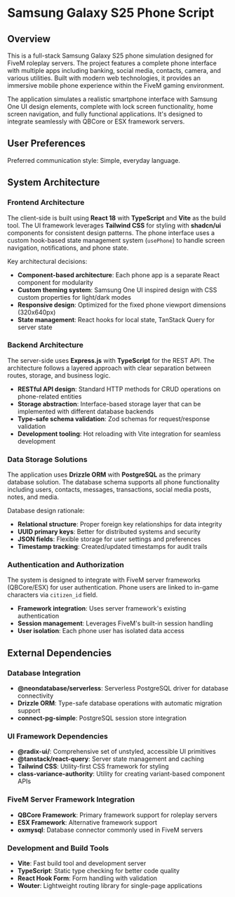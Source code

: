 # Samsung Galaxy S25 Phone Script

## Overview

This is a full-stack Samsung Galaxy S25 phone simulation designed for FiveM roleplay servers. The project features a complete phone interface with multiple apps including banking, social media, contacts, camera, and various utilities. Built with modern web technologies, it provides an immersive mobile phone experience within the FiveM gaming environment.

The application simulates a realistic smartphone interface with Samsung One UI design elements, complete with lock screen functionality, home screen navigation, and fully functional applications. It's designed to integrate seamlessly with QBCore or ESX framework servers.

## User Preferences

Preferred communication style: Simple, everyday language.

## System Architecture

### Frontend Architecture
The client-side is built using **React 18** with **TypeScript** and **Vite** as the build tool. The UI framework leverages **Tailwind CSS** for styling with **shadcn/ui** components for consistent design patterns. The phone interface uses a custom hook-based state management system (`usePhone`) to handle screen navigation, notifications, and phone state.

Key architectural decisions:
- **Component-based architecture**: Each phone app is a separate React component for modularity
- **Custom theming system**: Samsung One UI inspired design with CSS custom properties for light/dark modes
- **Responsive design**: Optimized for the fixed phone viewport dimensions (320x640px)
- **State management**: React hooks for local state, TanStack Query for server state

### Backend Architecture  
The server-side uses **Express.js** with **TypeScript** for the REST API. The architecture follows a layered approach with clear separation between routes, storage, and business logic.

- **RESTful API design**: Standard HTTP methods for CRUD operations on phone-related entities
- **Storage abstraction**: Interface-based storage layer that can be implemented with different database backends
- **Type-safe schema validation**: Zod schemas for request/response validation
- **Development tooling**: Hot reloading with Vite integration for seamless development

### Data Storage Solutions
The application uses **Drizzle ORM** with **PostgreSQL** as the primary database solution. The database schema supports all phone functionality including users, contacts, messages, transactions, social media posts, notes, and media.

Database design rationale:
- **Relational structure**: Proper foreign key relationships for data integrity
- **UUID primary keys**: Better for distributed systems and security
- **JSON fields**: Flexible storage for user settings and preferences
- **Timestamp tracking**: Created/updated timestamps for audit trails

### Authentication and Authorization
The system is designed to integrate with FiveM server frameworks (QBCore/ESX) for user authentication. Phone users are linked to in-game characters via `citizen_id` field.

- **Framework integration**: Uses server framework's existing authentication
- **Session management**: Leverages FiveM's built-in session handling
- **User isolation**: Each phone user has isolated data access

## External Dependencies

### Database Integration
- **@neondatabase/serverless**: Serverless PostgreSQL driver for database connectivity
- **Drizzle ORM**: Type-safe database operations with automatic migration support
- **connect-pg-simple**: PostgreSQL session store integration

### UI Framework Dependencies
- **@radix-ui/**: Comprehensive set of unstyled, accessible UI primitives
- **@tanstack/react-query**: Server state management and caching
- **Tailwind CSS**: Utility-first CSS framework for styling
- **class-variance-authority**: Utility for creating variant-based component APIs

### FiveM Server Framework Integration
- **QBCore Framework**: Primary framework support for roleplay servers  
- **ESX Framework**: Alternative framework support
- **oxmysql**: Database connector commonly used in FiveM servers

### Development and Build Tools
- **Vite**: Fast build tool and development server
- **TypeScript**: Static type checking for better code quality
- **React Hook Form**: Form handling with validation
- **Wouter**: Lightweight routing library for single-page applications